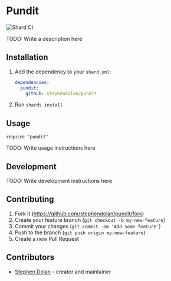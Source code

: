 # Pundit

![Shard CI](https://github.com/stephendolan/pundit/workflows/Shard%20CI/badge.svg)

TODO: Write a description here

## Installation

1. Add the dependency to your `shard.yml`:

   ```yaml
   dependencies:
     pundit:
       github: stephendolan/pundit
   ```

2. Run `shards install`

## Usage

```crystal
require "pundit"
```

TODO: Write usage instructions here

## Development

TODO: Write development instructions here

## Contributing

1. Fork it (<https://github.com/stephendolan/pundit/fork>)
2. Create your feature branch (`git checkout -b my-new-feature`)
3. Commit your changes (`git commit -am 'Add some feature'`)
4. Push to the branch (`git push origin my-new-feature`)
5. Create a new Pull Request

## Contributors

- [Stephen Dolan](https://github.com/stephendolan) - creator and maintainer
